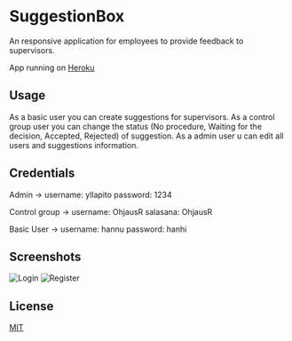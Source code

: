 # SuggestionBox

An responsive application for employees to provide feedback to supervisors.

App running on [Heroku](https://suggestionboxjhiltunen.herokuapp.com/)


## Usage

As a basic user you can create suggestions for supervisors.
As a control group user you can change the status (No procedure, Waiting for the decision, Accepted, Rejected) of suggestion.
As a admin user u can edit all users and suggestions information.

## Credentials
Admin ->
      username: yllapito
      password: 1234

Control group ->
      username: OhjausR
      salasana: OhjausR

Basic User ->
      username: hannu
      password: hanhi
## Screenshots
![Login](https://drive.google.com/uc?export=view&id=1D9Ju1PU8ZJqG59_aRvl0e3HEFKLTgf-1)
![Register](https://drive.google.com/uc?export=view&id=1JP1V9XjkdylkSXRSej-wrnsI6cga5fmg)

## License
[MIT](https://choosealicense.com/licenses/mit/)
